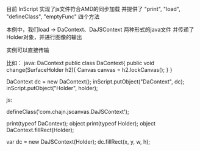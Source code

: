 目前 InScript 实现了js文件符合AMD的同步加载
并提供了 "print", "load", "defineClass", "emptyFunc" 四个方法

本例中，我们load -> DaContext、DaJSContext 两种形式的java文件
并传递了Holder对象，并进行图像的输出



实例可以直接传输

比如：
java:
DaContext
public class DaContext{
	public void change(SurfaceHolder h2){
	  Canvas canvas = h2.lockCanvas();
	}
}

DaContext dc = new DaContext();
inScript.putObject("DaContext", dc);
inScript.putObject("Holder", holder);

js:

defineClass('com.chajn.jscanvas.DaJSContext');

print(typeof DaContext); object
print(typeof Holder); object
DaContext.fillRect(Holder);         

var dc = new DaJSContext(Holder);
dc.fillRect(x, y, w, h);